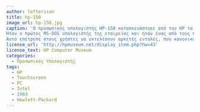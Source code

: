```yaml
---
author: lefterisan
title: hp-150
image_url: hp-150.jpg
caption: 'Ο προσωπικός υπολογιστής HP-150 κατασκευάστηκε από την HP το 1983. 
Ήταν ο πρώτος MS-DOS υπολογιστής της εταιρείας και ήταν ένας από τους πρώτους εμπορικούς προσωπικούς υπολογιστές που χρησιμοποιούσαν οθόνη αφής.
Αυτό επέτρεπε στους χρήστες να εκτελέσουν αρκετές εντολές, που κανονικά χρειαζόντουσαν πληκτρολόγιο, με τη χρήση της αφής.'
license_url: 'http://hpmuseum.net/display_item.php?hw=43'
license_text: HP Computer Museum
categories:
  - Προσωπικός Υπολογιστής
tags:
  - HP
  - Touchscreen
  - PC
  - Intel
  - 1983
  - Hewlett-Packard
---
```

